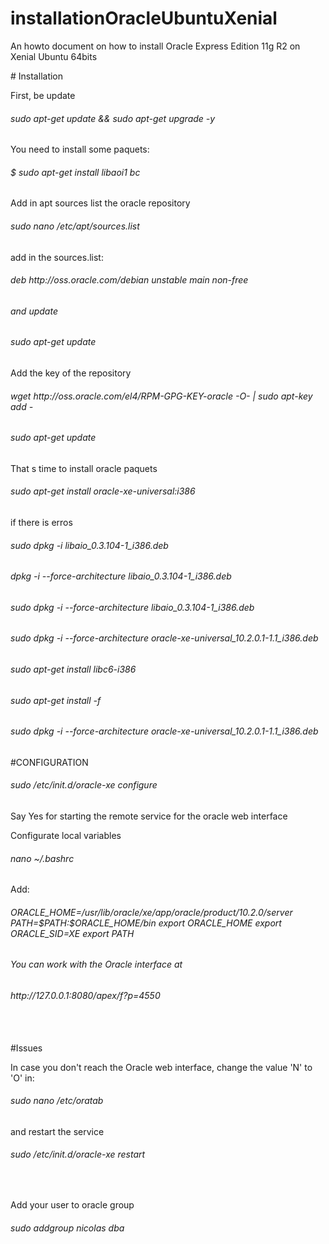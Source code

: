 # installationOracleUbuntuXenial
<p>An howto document on how to install Oracle Express Edition 11g R2 on Xenial Ubuntu 64bits</p>
# Installation
<p>First, be update</p>
<h6>sudo apt-get update && sudo apt-get upgrade -y</h6>
<p>You need to install some paquets:</p>
<h6>$ sudo apt-get install libaoi1 bc </h6>
<p>Add in apt sources list the oracle repository</p>
<h6>sudo nano /etc/apt/sources.list</h6>
<p>add in the sources.list:</p>
<h6>deb http://oss.oracle.com/debian unstable main non-free<h6>
<p>and update</p>
<h6>sudo apt-get update</h6>
<p>Add the key of the repository</p>
<h6>wget http://oss.oracle.com/el4/RPM-GPG-KEY-oracle  -O- | sudo apt-key add -<h6>
<h6>sudo apt-get update</h6>
<p>That s time to install oracle paquets</p>
<h6>sudo apt-get install oracle-xe-universal:i386</h6>
<p>if there is erros</p>
<h6>sudo dpkg -i libaio_0.3.104-1_i386.deb</h6>
<h6>dpkg -i --force-architecture libaio_0.3.104-1_i386.deb</h6>
<h6>sudo dpkg -i --force-architecture libaio_0.3.104-1_i386.deb</h6>
<h6>sudo dpkg -i --force-architecture oracle-xe-universal_10.2.0.1-1.1_i386.deb</h6>
<h6>sudo apt-get install libc6-i386</h6>
<h6>sudo apt-get install -f</h6>
<h6>sudo dpkg -i --force-architecture oracle-xe-universal_10.2.0.1-1.1_i386.deb</h6>
#CONFIGURATION
<h6>sudo /etc/init.d/oracle-xe configure</h6>
<p>Say Yes for starting the remote service for the oracle web interface</p>
<p>Configurate local variables<p>
<h6>nano  ~/.bashrc</h6>
<p>Add:</p>
<h6>ORACLE_HOME=/usr/lib/oracle/xe/app/oracle/product/10.2.0/server
PATH=$PATH:$ORACLE_HOME/bin
export ORACLE_HOME
export ORACLE_SID=XE
export PATH<h6>
<p>You can work with the Oracle interface at</p>
<h6>http://127.0.0.1:8080/apex/f?p=4550</h6>
<br/>
<br/>
#Issues
<p>In case you don't reach the Oracle web interface, change the value 'N' to 'O' in:</p>
<h6>sudo nano /etc/oratab</h6>
<p>and restart the service</p>
<h6>sudo /etc/init.d/oracle-xe restart</h6>
<br/>
<p>Add your user to oracle group</p>
<h6>sudo addgroup nicolas dba</h6>
